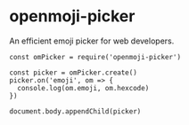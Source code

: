 # openmoji-picker

An efficient emoji picker for web developers.

    const omPicker = require('openmoji-picker')

    const picker = omPicker.create()
    picker.on('emoji', om => {
      console.log(om.emoji, om.hexcode)
    })

    document.body.appendChild(picker)
